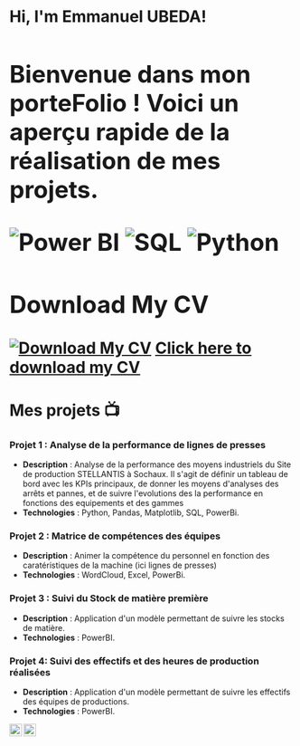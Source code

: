 <h1>Hi, I'm Emmanuel UBEDA! <br/><a 

<!-- My Portfolio  CECI EST UN MODELE -->
<h2> Bienvenue dans mon porteFolio ! Voici un aperçu rapide de la réalisation de mes projets.

<!--
Welcome to my portfolio! Here you can find my projects and details about my experience.
![Power BI](https://img.shields.io/badge/Business%20Intelligence-Power%20BI-informational?style=flat&logo=powerbi&color=F2C811)
![SQL](https://img.shields.io/badge/Database-SQL-informational?style=flat&logo=sqlite&color=003B57)
# ![JavaScript](https://img.shields.io/badge/Code-JavaScript-informational?style=flat&logo=javascript&color=F7DF1E)
![Python](https://img.shields.io/badge/Code-Python-informational?style=flat&logo=python&color=3776AB)
# ![PHP](https://img.shields.io/badge/Code-PHP-informational?style=flat&logo=php&color=777BB4)
# ![Laravel](https://img.shields.io/badge/Framework-Laravel-informational?style=flat&logo=laravel&color=FF2D20)
# ![Next.js](https://img.shields.io/badge/Framework-Next.js-informational?style=flat&logo=next.js&color=000000)
# ![Vercel](https://img.shields.io/badge/Deployment-Vercel-informational?style=flat&logo=vercel&color=000000)
# ![AWS](https://img.shields.io/badge/Cloud-AWS-informational?style=flat&logo=amazon-aws&color=232F3E)
# ![Linux](https://img.shields.io/badge/System-Linux-informational?style=flat&logo=linux&color=FCC624)

# <img width="1386" alt="Capture d'écran 2024-11-08 à 16 53 40" src="https://github.com/user-attachments/assets/d91d82f9-8bb1-44a8-ab93-dbe43959c731" />
<h2>:male-technologist: Data Analysis Development Projects:</h2>

# - <b>Final study cas with databird</b>
#   - [Praciting DS & Algos in Python](https://github.com/joshmadakor1/Algorithms-Practice)

# <h2>📺 Popular YouTube Videos</h2>
#- [How to get into Cybersecurity Starting From Zero](https://www.youtube.com/watch?v=a83ASGn_V_s)
-->

![Power BI](https://img.shields.io/badge/Business%20Intelligence-Power%20BI-informational?style=flat&logo=powerbi&color=F2C811)
![SQL](https://img.shields.io/badge/Database-SQL-informational?style=flat&logo=sqlite&color=003B57)
![Python](https://img.shields.io/badge/Code-Python-informational?style=flat&logo=python&color=3776AB)

## Download My CV

[![Download My CV](https://img.shields.io/badge/Download%20My%20CV-blue)](https://github.com/UBEDA-DataPerf/ManuUbeda/blob/7a033f85ed5c8582a7948c0ae904bae2aa25b656/CV%20UBEDA%20Data.pdf)
[Click here to download my CV](https://github.com/UBEDA-DataPerf/ManuUbeda/blob/7a033f85ed5c8582a7948c0ae904bae2aa25b656/CV%20UBEDA%20Data.pdf)


# Mes projets 📺

### Projet 1 : Analyse de la performance de lignes de presses   
- **Description** : Analyse de la performance des moyens industriels du Site de production STELLANTIS à Sochaux. Il s'agit de définir un tableau de bord avec les KPIs principaux, de donner les moyens d'analyses des arrêts et pannes, et de suivre l'evolutions des la performance en fonctions des equipements et des gammes  
- **Technologies** : Python, Pandas, Matplotlib, SQL, PowerBi.
<!-- [Lien vers le projet](https://github.com/Yacine-Hamdi/Netflix)
- <!--- **Lien vers le projet** : [lien vers le projet GitHub]() -->

### Projet 2 : Matrice de compétences des équipes
- **Description** : Animer la compétence du personnel en fonction des caratéristiques de la machine (ici lignes de presses)
- **Technologies** : WordCloud, Excel, PowerBi.
<!--- **Lien vers le projet** : [lien vers le projet GitHub]() -->

### Projet 3 : Suivi du Stock de matière première
- **Description** : Application d'un modèle permettant de suivre les stocks de matière.
- **Technologies** : PowerBI.
<!--- **Lien vers le projet** : [lien vers le projet GitHub]() -->

### Projet 4: Suivi des effectifs et des heures de production réalisées
- **Description** : Application d'un modèle permettant de suivre les effectifs des équipes de productions.
- **Technologies** : PowerBI.
<!--- **Lien vers le projet** : [lien vers le projet GitHub]() -->


[<img align="left" alt="Ubeda | YouTube" width="22px" src="https://cdn.jsdelivr.net/npm/simple-icons@v3/icons/youtube.svg" />][youtube]
[<img align="left" alt="Ubeda | LinkedIn" width="22px" src="https://cdn.jsdelivr.net/npm/simple-icons@v3/icons/linkedin.svg" />][linkedin]

[youtube]: https://www.youtube.com/@EmmanuelUBEDA-y6w
[linkedin]: https://www.linkedin.com/in/emmanuel-ubeda-3b997282

<!--
**joshmadakor1/joshmadakor1** is a ✨ _special_ ✨ repository because its `README.md` (this file) appears on your GitHub profile.

Here are some ideas to get you started:

- 🔭 I'm currently working on ...
- 🌱 I'm currently learning ...
- 👯 I'm looking to collaborate on ...
- 🤔 I'm looking for help with ...
- 💬 Ask me about ...
- 📫 How to reach me: ...
- 😄 Pronouns: ...
- ⚡ Fun fact: ...

Code to use : 
# Header Examples

# H1 Header
## H2 Header
### H3 Header

---

## Text Formatting

**Bold Text**

*Italic Text*

**_Bold and Italic Text_**

~~Strikethrough~~

---

## Lists

### Unordered List
- Item 1
- Item 2
  - Subitem 2.1
  - Subitem 2.2

### Ordered List
1. First item
2. Second item
   1. Subitem 2.1
   2. Subitem 2.2

---

## Links and Images

### Link
[GitHub](https://github.com)

### Image
![GitHub Logo](https://github.githubassets.com/images/modules/logos_page/GitHub-Mark.png)


